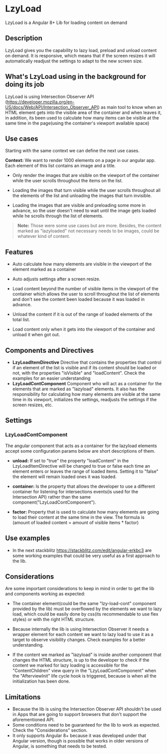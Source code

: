 # LzyLoad

LzyLoad is a Angular 8+ Lib for loading content on demand

## Description

LzyLoad gives you the capability to lazy load, preload and unload content on demand. It is responsive, which means that if the screen resizes it will automatically readjust the settings to adapt to the new screen size.

## What's LzyLoad using in the background for doing its job

LzyLoad is using Intersection Observer API (<https://developer.mozilla.org/en-US/docs/Web/API/Intersection_Observer_API>) as main tool to know when an HTML element gets into the visible area of the container and when leaves it, in addition, its been used to calculate how many items can be visible at the same time in the page(using the container's viewport available space)

## Use cases

Starting with the same context we can define the next use cases.

**Context:** We want to render 1000 elements on a page in our angular app. Each element of this list contains an image and a title.

- Only render the images that are visible on the viewport of the container while the user scrolls throughout the items on the list.
- Loading the images that turn visible while the user scrolls throughout all the elements of the list and unloading the images that turn invisible.

- Loading the images that are visible and preloading some more in advance, so the user doesn't need to wait until the image gets loaded while he scrolls through the list of elements.

>**Note:** Those were some use cases but are more. Besides, the content marked as "lazyloaded" not necessary needs to be images, could be whatever kind of content.

## Features

- Auto calculate how many elements are visible in the viewport of the element marked as a container
  
- Auto adjusts settings after a screen resize.

- Load content beyond the number of visible items in the viewport of the container which allows the user to scroll throughout the list of elements and don't see the content been loaded because it was loaded in advance.

- Unload the content if it is out of the range of loaded elements of the total list.

- Load content only when it gets into the viewport of the container and unload it when got out.

## Components and Directives

- **LzyLoadItemDirective** Directive that contains the properties that control if an element of the list is visible and if its content should be loaded or not, with the properties "isVisible" and "loadContent". Check the examples for an easier understanding
- **LzyLoadContComponent** Component who will act as a container for the elements that are marked as "lazyload" elements. It also has the responsibility for calculating how many elements are visible at the same time in its viewport, initializes the settings, readjusts the settings if the screen resizes, etc.

## Settings

### LzyLoadContComponent

The angular component that acts as a container for the lazyload elements accept some configuration params below are short descriptions of them.

- **unload:** If set to "true" the property "loadContent" in the LzyLoadItemDirective will be changed to true or false each time an element enters or leaves the range of loaded items. Setting it to "false" the element will remain loaded ones it was loaded.

- **container:** Is the property that allows the developer to use a different container for listening for intersections events(is used for the Intersection API) rather than the same component("LzyLoadContComponent").

- **factor:** Property that is used to calculate how many elements are going to load their content at the same time in the view. The formula is (amount of loaded content = amount of visible items * factor)
  
## Use examples

- In the next stackblitz <https://stackblitz.com/edit/angular-erkbc3> are some working examples that could be very useful as a first approach to the lib.

## Considerations

Are some important considerations to keep in mind in order to get the lib and components working as expected:

- The container element(could be the same "lzy-load-cont" component provided by the lib) must be overflowed by the elements we want to lazy load, which could be easily done by css(its recommendable to use flex styles) or with the right HTML structure.

- Because internally the lib is using Intersection Observer it needs a wrapper element for each content we want to lazy load to use it as a target to observe visibility changes. Check examples for a better understanding.

- If the content we marked as "lazyload" is inside another component that changes the HTML structure, is up to the developer to check if the content we marked for lazy loading is accessible for the "ContentChildren" view query in the "LzyLoadContComponent" when the "AfterviewInit" life cycle hook is triggered, because is when all the initialization has been done.

## Limitations

- Because the lib is using the Intersection Observer API shouldn't be used in Apps that are going to support browsers that don't support the aforementioned API.
- Some conditions need to be guaranteed for the lib to work as expected. Check the "Considerations" section.
- It only supports Angular 8+ because it was developed under that Angular version, though is possible that works in older versions of Angular, is something that needs to be tested.


